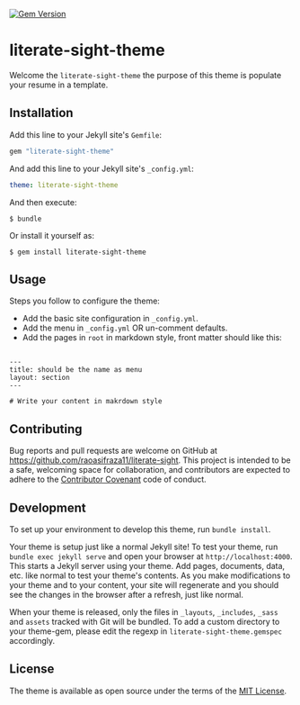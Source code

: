 [![Gem Version](https://badge.fury.io/rb/literate-sight-theme.svg)](https://badge.fury.io/rb/literate-sight-theme)

# literate-sight-theme

Welcome the `literate-sight-theme` the purpose of this theme is populate your resume in a template.

## Installation

Add this line to your Jekyll site's `Gemfile`:

```ruby
gem "literate-sight-theme"
```

And add this line to your Jekyll site's `_config.yml`:

```yaml
theme: literate-sight-theme
```

And then execute:

    $ bundle

Or install it yourself as:

    $ gem install literate-sight-theme

## Usage

Steps you follow to configure the theme:

-   Add the basic site configuration in `_config.yml`.
-   Add the menu in `_config.yml` OR un-comment defaults.
-   Add the pages in `root` in markdown style, front matter should like this:
```

---
title: should be the name as menu
layout: section
---

# Write your content in makrdown style

```

## Contributing

Bug reports and pull requests are welcome on GitHub at https://github.com/raoasifraza11/literate-sight. This project is intended to be a safe, welcoming space for collaboration, and contributors are expected to adhere to the [Contributor Covenant](http://contributor-covenant.org) code of conduct.

## Development

To set up your environment to develop this theme, run `bundle install`.

Your theme is setup just like a normal Jekyll site! To test your theme, run `bundle exec jekyll serve` and open your browser at `http://localhost:4000`. This starts a Jekyll server using your theme. Add pages, documents, data, etc. like normal to test your theme's contents. As you make modifications to your theme and to your content, your site will regenerate and you should see the changes in the browser after a refresh, just like normal.

When your theme is released, only the files in `_layouts`, `_includes`, `_sass` and `assets` tracked with Git will be bundled.
To add a custom directory to your theme-gem, please edit the regexp in `literate-sight-theme.gemspec` accordingly.

## License

The theme is available as open source under the terms of the [MIT License](https://opensource.org/licenses/MIT).

